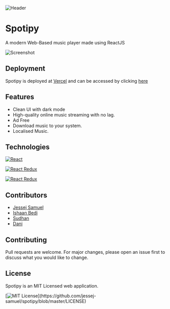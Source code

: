 ![Header](https://user-images.githubusercontent.com/72020411/148175452-bd3b7c9b-b66b-40df-9535-d4da3d4ff4db.png)


# Spotipy

A modern Web-Based music player made using ReactJS



![Screenshot](public/screenshot.png?raw=true)

## Deployment

Spotipy is deployed at [Vercel](https://vercel.com/) and can be accessed by clicking [here](https://music-player-dun.vercel.app/)


## Features

- Clean UI with dark mode
- High-quality online music streaming with no lag.
- Ad Free
- Download music to your system.
- Localised Music.


## Technologies


[![React](https://img.shields.io/badge/React-17.0.2-blue)](#)

[![React Redux](https://img.shields.io/badge/React%20Redux-7.2.6-lightgrey)](#)

[![React Redux](https://img.shields.io/badge/Redux-4.1.2-red)](#)



## Contributors
- [Jessej Samuel](https://github.com/jessej-samuel)
- [Ishaan Bedi](https://github.com/ishaanbedi)
- [Sudhan](https://github.com/SudhanPlayz)
- [Dani](https://github.com/daniel-jebarson)


## Contributing
Pull requests are welcome. For major changes, please open an issue first to discuss what you would like to change.




## License

Spotipy is an MIT Licensed web application.

[![MIT License](https://img.shields.io/apm/l/atomic-design-ui.svg?)](https://github.com/jessej-samuel/spotipy/blob/master/LICENSE)

